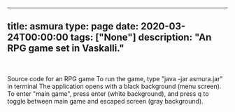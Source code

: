 
---
title: asmura
type: page
date: 2020-03-24T00:00:00
tags: ["None"]
description: "An RPG game set in Vaskalli."
---


<br>

Source code for an RPG game
To run the game, type "java -jar asmura.jar" in terminal
The application opens with a black background (menu screen). To enter "main game", press enter (white background), and press q to toggle between main game and escaped screen (gray background).
